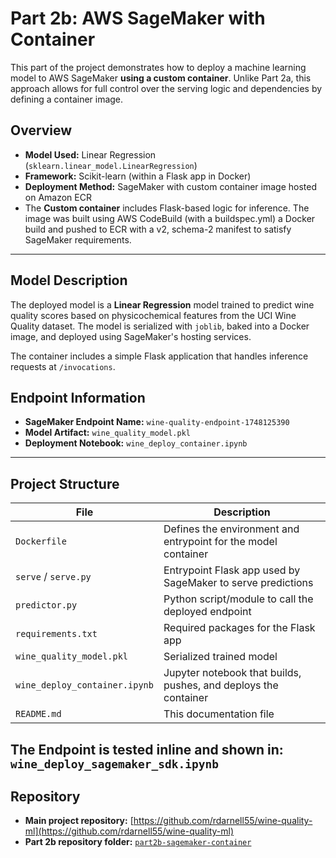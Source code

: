 # Part 2b: AWS SageMaker with Container

This part of the project demonstrates how to deploy a machine learning model to AWS SageMaker **using a custom container**. Unlike Part 2a, this approach allows for full control over the serving logic and dependencies by defining a container image.

## Overview

- **Model Used:** Linear Regression (`sklearn.linear_model.LinearRegression`)
- **Framework:** Scikit-learn (within a Flask app in Docker)
- **Deployment Method:** SageMaker with custom container image hosted on Amazon ECR
- The **Custom container** includes Flask-based logic for inference. The image was built using  AWS CodeBuild (with a buildspec.yml) a  Docker build and pushed to ECR with a v2, schema-2 manifest to satisfy SageMaker requirements.

---
## Model Description

The deployed model is a **Linear Regression** model trained to predict wine quality scores based on physicochemical features from the UCI Wine Quality dataset. The model is serialized with `joblib`, baked into a Docker image, and deployed using SageMaker's hosting services.

The container includes a simple Flask application that handles inference requests at `/invocations`.

## Endpoint Information

- **SageMaker Endpoint Name:** `wine-quality-endpoint-1748125390`
- **Model Artifact:** `wine_quality_model.pkl`
- **Deployment Notebook:** `wine_deploy_container.ipynb`

---
## Project Structure

| File | Description |
|------|-------------|
| `Dockerfile` | Defines the environment and entrypoint for the model container |
| `serve` / `serve.py` | Entrypoint Flask app used by SageMaker to serve predictions |
| `predictor.py` | Python script/module to call the deployed endpoint |
| `requirements.txt` | Required packages for the Flask app |
| `wine_quality_model.pkl` | Serialized trained model |
| `wine_deploy_container.ipynb` | Jupyter notebook that builds, pushes, and deploys the container |
| `README.md` | This documentation file |


## The Endpoint is tested inline and shown in: `wine_deploy_sagemaker_sdk.ipynb` 

## Repository

- **Main project repository:** [https://github.com/rdarnell55/wine-quality-ml](https://github.com/rdarnell55/wine-quality-ml)
- **Part 2b repository folder:** [`part2b-sagemaker-container`](https://github.com/rdarnell55/wine-quality-ml/tree/main/part2b-sagemaker-container)
